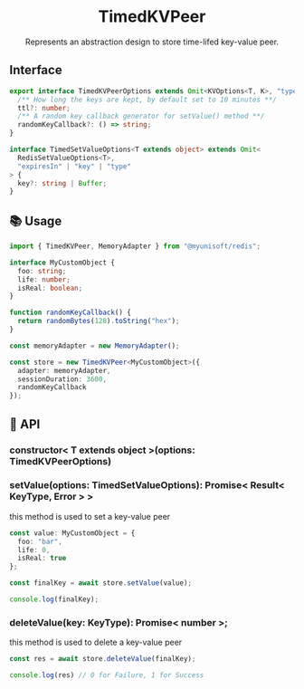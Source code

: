 <h1 align="center">
  TimedKVPeer
</h1>

<p align="center">
  Represents an abstraction design to store time-lifed key-value peer.
</p>

## Interface

```ts
export interface TimedKVPeerOptions extends Omit<KVOptions<T, K>, "type"> {
  /** How long the keys are kept, by default set to 10 minutes **/
  ttl?: number;
  /** A random key callback generator for setValue() method **/
  randomKeyCallback?: () => string;
}

interface TimedSetValueOptions<T extends object> extends Omit<
  RedisSetValueOptions<T>,
  "expiresIn" | "key" | "type"
> {
  key?: string | Buffer;
}
```

## 📚 Usage

```ts
import { TimedKVPeer, MemoryAdapter } from "@myunisoft/redis";

interface MyCustomObject {
  foo: string;
  life: number;
  isReal: boolean;
}

function randomKeyCallback() {
  return randomBytes(128).toString("hex");
}

const memoryAdapter = new MemoryAdapter();

const store = new TimedKVPeer<MyCustomObject>({
  adapter: memoryAdapter,
  sessionDuration: 3600,
  randomKeyCallback
});
```

## 📜 API

### constructor< T extends object >(options: TimedKVPeerOptions)

### setValue(options: TimedSetValueOptions<T>): Promise< Result< KeyType, Error > >

this method is used to set a key-value peer

```ts
const value: MyCustomObject = {
  foo: "bar",
  life: 0,
  isReal: true
};

const finalKey = await store.setValue(value);

console.log(finalKey);
```

### deleteValue(key: KeyType): Promise< number >;

this method is used to delete a key-value peer

```ts
const res = await store.deleteValue(finalKey);

console.log(res) // 0 for Failure, 1 for Success
```
